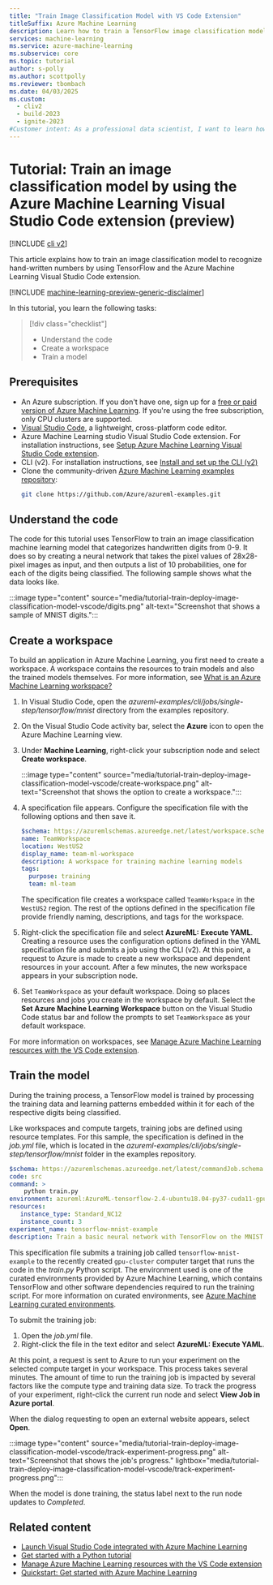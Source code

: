 ```yaml
---
title: "Train Image Classification Model with VS Code Extension"
titleSuffix: Azure Machine Learning
description: Learn how to train a TensorFlow image classification model using the Azure Machine Learning Visual Studio Code extension.
services: machine-learning
ms.service: azure-machine-learning
ms.subservice: core
ms.topic: tutorial
author: s-polly
ms.author: scottpolly
ms.reviewer: tbombach
ms.date: 04/03/2025
ms.custom:
  - cliv2
  - build-2023
  - ignite-2023
#Customer intent: As a professional data scientist, I want to learn how to train an image classification model using TensorFlow and the Azure Machine Learning Visual Studio Code Extension.
---
```


# Tutorial: Train an image classification model by using the Azure Machine Learning Visual Studio Code extension (preview)

[!INCLUDE [cli v2](includes/machine-learning-cli-v2.md)]

This article explains how to train an image classification model to recognize hand-written numbers by using TensorFlow and the Azure Machine Learning Visual Studio Code extension.

[!INCLUDE [machine-learning-preview-generic-disclaimer](includes/machine-learning-preview-generic-disclaimer.md)]

In this tutorial, you learn the following tasks:

> [!div class="checklist"]
> * Understand the code
> * Create a workspace
> * Train a model

## Prerequisites

- An Azure subscription. If you don't have one, sign up for a [free or paid version of Azure Machine Learning](https://azure.microsoft.com/pricing/purchase-options/azure-account?cid=msft_learn). If you're using the free subscription, only CPU clusters are supported.
- [Visual Studio Code](https://code.visualstudio.com/docs/setup/setup-overview), a lightweight, cross-platform code editor.
- Azure Machine Learning studio Visual Studio Code extension. For installation instructions, see [Setup Azure Machine Learning Visual Studio Code extension](./how-to-setup-vs-code.md).
- CLI (v2). For installation instructions, see [Install and set up the CLI (v2)](how-to-configure-cli.md)
- Clone the community-driven [Azure Machine Learning examples repository](https://github.com/Azure/azureml-examples):
    ```bash
    git clone https://github.com/Azure/azureml-examples.git
    ```

## Understand the code

The code for this tutorial uses TensorFlow to train an image classification machine learning model that categorizes handwritten digits from 0-9. It does so by creating a neural network that takes the pixel values of 28x28-pixel images as input, and then outputs a list of 10 probabilities, one for each of the digits being classified. The following sample shows what the data looks like.  

:::image type="content" source="media/tutorial-train-deploy-image-classification-model-vscode/digits.png" alt-text="Screenshot that shows a sample of MNIST digits.":::

## Create a workspace

To build an application in Azure Machine Learning, you first need to create a workspace. A workspace contains the resources to train models and also the trained models themselves. For more information, see [What is an Azure Machine Learning workspace?](./concept-workspace.md)

1. In Visual Studio Code, open the *azureml-examples/cli/jobs/single-step/tensorflow/mnist* directory from the examples repository.
1. On the Visual Studio Code activity bar, select the **Azure** icon to open the Azure Machine Learning view.
1. Under **Machine Learning**, right-click your subscription node and select **Create workspace**.

    :::image type="content" source="media/tutorial-train-deploy-image-classification-model-vscode/create-workspace.png" alt-text="Screenshot that shows the option to create a workspace.":::

1. A specification file appears. Configure the specification file with the following options and then save it.

    ```yml
    $schema: https://azuremlschemas.azureedge.net/latest/workspace.schema.json
    name: TeamWorkspace
    location: WestUS2
    display_name: team-ml-workspace
    description: A workspace for training machine learning models
    tags:
      purpose: training
      team: ml-team
    ```

    The specification file creates a workspace called `TeamWorkspace` in the `WestUS2` region. The rest of the options defined in the specification file provide friendly naming, descriptions, and tags for the workspace.

1. Right-click the specification file and select **AzureML: Execute YAML**. Creating a resource uses the configuration options defined in the YAML specification file and submits a job using the CLI (v2). At this point, a request to Azure is made to create a new workspace and dependent resources in your account. After a few minutes, the new workspace appears in your subscription node.
1. Set `TeamWorkspace` as your default workspace. Doing so places resources and jobs you create in the workspace by default. Select the **Set Azure Machine Learning Workspace** button on the Visual Studio Code status bar and follow the prompts to set `TeamWorkspace` as your default workspace.

For more information on workspaces, see [Manage Azure Machine Learning resources with the VS Code extension](how-to-manage-resources-vscode.md).

## Train the model

During the training process, a TensorFlow model is trained by processing the training data and learning patterns embedded within it for each of the respective digits being classified.

Like workspaces and compute targets, training jobs are defined using resource templates. For this sample, the specification is defined in the *job.yml* file, which is located in the *azureml-examples/cli/jobs/single-step/tensorflow/mnist* folder in the examples repository.

```yml
$schema: https://azuremlschemas.azureedge.net/latest/commandJob.schema.json
code: src
command: >
    python train.py
environment: azureml:AzureML-tensorflow-2.4-ubuntu18.04-py37-cuda11-gpu:48
resources:
   instance_type: Standard_NC12
   instance_count: 3
experiment_name: tensorflow-mnist-example
description: Train a basic neural network with TensorFlow on the MNIST dataset.
```

This specification file submits a training job called `tensorflow-mnist-example` to the recently created `gpu-cluster` computer target that runs the code in the *train.py* Python script. The environment used is one of the curated environments provided by Azure Machine Learning, which contains TensorFlow and other software dependencies required to run the training script. For more information on curated environments, see [Azure Machine Learning curated environments](resource-curated-environments.md).

To submit the training job:

1. Open the *job.yml* file.
1. Right-click the file in the text editor and select **AzureML: Execute YAML**.

At this point, a request is sent to Azure to run your experiment on the selected compute target in your workspace. This process takes several minutes. The amount of time to run the training job is impacted by several factors like the compute type and training data size. To track the progress of your experiment, right-click the current run node and select **View Job in Azure portal**.

When the dialog requesting to open an external website appears, select **Open**.

:::image type="content" source="media/tutorial-train-deploy-image-classification-model-vscode/track-experiment-progress.png" alt-text="Screenshot that shows the job's progress." lightbox="media/tutorial-train-deploy-image-classification-model-vscode/track-experiment-progress.png":::

When the model is done training, the status label next to the run node updates to *Completed*.

## Related content

* [Launch Visual Studio Code integrated with Azure Machine Learning](how-to-launch-vs-code-remote.md)
* [Get started with a Python tutorial](https://code.visualstudio.com/docs/Python/Python-tutorial)
* [Manage Azure Machine Learning resources with the VS Code extension](how-to-manage-resources-vscode.md)
* [Quickstart: Get started with Azure Machine Learning](tutorial-azure-ml-in-a-day.md)
